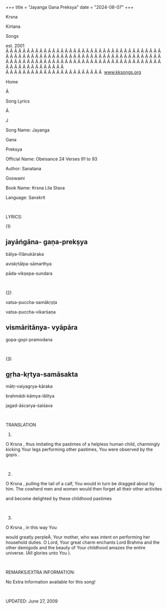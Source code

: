 +++ 
title = "Jayanga Gana Preksya"
date = "2024-08-07"
+++

Krsna
 
Kirtana
 
Songs

est. 2001
Â Â Â Â Â Â Â Â Â Â Â Â Â Â Â Â Â Â Â Â Â Â Â Â Â Â Â Â Â Â Â Â Â Â Â Â Â Â Â Â Â Â Â Â Â Â Â Â Â Â Â Â Â Â Â Â Â Â Â Â Â Â Â Â Â Â Â Â Â Â Â Â Â Â Â Â Â Â Â Â Â Â Â Â Â Â Â Â Â Â Â Â Â Â Â Â Â Â Â Â Â Â Â Â Â Â Â Â Â Â Â Â Â Â Â Â Â Â Â Â Â Â Â Â Â  
Â Â Â Â Â Â Â Â Â Â Â Â Â Â Â Â Â Â Â Â Â Â Â  
www.kksongs.org








Home


Ã 
 
Song Lyrics
 
Ã 
 
J


Song Name: 
Jayanga
 
Gana
 
Preksya


Official Name: Obeisance 24 Verses 91 to 93


Author: 
Sanatana
 
Goswami


Book Name: 
Krsna
 Lila 
Stava


Language: 
Sanskrit




 


LYRICS:


(1)


jayāńgāna-
gaṇa-prekṣya
-


bālya-līlānukāraka


aviskṛtālpa-sāmarthya


pāda-vikṣepa-sundara


 


(2)


vatsa-puccha-samākṛṣṭa


vatsa-puccha-vikarśaṇa


vismāritānya-
vyāpāra
-


gopa-gopi-pramodana


 


(3)


gṛha-kṛtya-samāsakta
-


mātṛ-vaiyagrya-kāraka


brahmādi-kāmya-lālitya


jagad-āścarya-śaiśava


 


TRANSLATION


1)
O 
Krsna
, thus imitating the pastimes of a helpless human
child, charmingly kicking 
Your
 legs performing other
pastimes, You were observed by the 
gopis
.


 


2)
O 
Krsna
, pulling the tail of a calf, 
You
 would in turn be dragged about by him. The cowherd men
and women would then forget all their other 
activites

and become delighted by these childhood pastimes


 


3)
O 
Krsna
, in this way 
You

would greatly 
perpleÃ¸
 Your mother, who was intent on
performing her household duties. O Lord, Your great charm enchants Lord Brahma
and the other demigods and the beauty of 
Your
 childhood
amazes the entire universe. (All glories unto 
You
).


 


REMARKS/EXTRA INFORMATION:


No
Extra Information available for this song!


 


UPDATED:
 June 27, 2009
